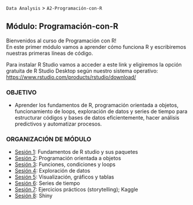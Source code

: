  `Data Analysis` > `A2-Programación-con-R`

## Módulo: Programación-con-R

Bienvenidos al curso de Programación con R!   
En este primer módulo vamos a aprender cómo funciona R y escribiremos nuestras primeras líneas de código. 

Para instalar R Studio vamos a acceder a este link y eligiremos la opción gratuita de R Studio Desktop según nuestro sistema operativo: https://www.rstudio.com/products/rstudio/download/


### OBJETIVO

 - Aprender los fundamentos de R, programación orientada a objetos, funcionamiento de loops, exploración de datos y series de tiempo para estructurar códigos y bases de datos eficientemente, hacer análisis predictivos y automatizar procesos. 			

### ORGANIZACIÓN DE MÓDULO

 - [Sesión 1](Sesion-01): Fundamentos de R studio y sus paquetes	
 - [Sesión 2](Sesion-02): Programación orientada a objetos	
 - [Sesión 3](Sesion-03): Funciones, condiciones y loops	
 - [Sesión 4](Sesion-04): Exploración de datos	
 - [Sesión 5](Sesion-05): Visualización, gráficos y tablas	
 - [Sesión 6](Sesion-06): Series de tiempo	
 - [Sesión 7](Sesion-07): Ejercicios prácticos (storytelling); Kaggle	
 - [Sesión 8](Sesion-08): Shiny	